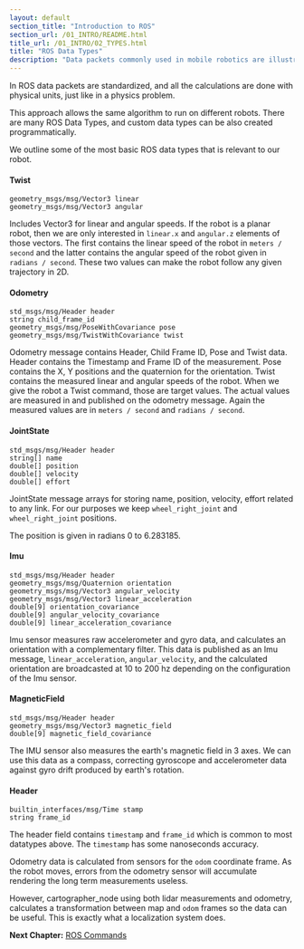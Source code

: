 ```yaml
---
layout: default
section_title: "Introduction to ROS"
section_url: /01_INTRO/README.html
title_url: /01_INTRO/02_TYPES.html
title: "ROS Data Types"
description: "Data packets commonly used in mobile robotics are illustrated"
---
```


In ROS data packets are standardized, and all the calculations are done with physical units, just like in a physics problem. 

This approach allows the same algorithm to run on different robots. There are many ROS Data Types, and custom data types can be also created programmatically. 

We outline some of the most basic ROS data types that is relevant to our robot.

#### Twist

```
geometry_msgs/msg/Vector3 linear
geometry_msgs/msg/Vector3 angular
```
Includes Vector3 for linear and angular speeds. If the robot is a planar robot, then we are only interested in `linear.x` and `angular.z` elements of those vectors. The first contains the linear speed of the robot in `meters / second` and the latter contains the angular speed of the robot given in `radians / second`. These two values can make the robot follow any given trajectory in 2D.

#### Odometry

```
std_msgs/msg/Header header
string child_frame_id
geometry_msgs/msg/PoseWithCovariance pose
geometry_msgs/msg/TwistWithCovariance twist
```

Odometry message contains Header, Child Frame ID, Pose and Twist data. Header contains the Timestamp and Frame ID of the measurement.
Pose contains the X, Y positions and the quaternion for the orientation. Twist contains the measured linear and angular speeds of the robot. When we give the robot a Twist command, those are target values. The actual values are measured in and published on the odometry message. Again the measured values are in `meters / second` and `radians / second`.

#### JointState

```
std_msgs/msg/Header header
string[] name
double[] position
double[] velocity
double[] effort
```
JointState message arrays for storing name, position, velocity, effort related to any link. For our purposes we keep `wheel_right_joint` and `wheel_right_joint` positions.

The position is given in radians 0 to 6.283185.

#### Imu

```
std_msgs/msg/Header header
geometry_msgs/msg/Quaternion orientation
geometry_msgs/msg/Vector3 angular_velocity
geometry_msgs/msg/Vector3 linear_acceleration
double[9] orientation_covariance
double[9] angular_velocity_covariance
double[9] linear_acceleration_covariance
```

Imu sensor measures raw accelerometer and gyro data, and calculates an orientation with a complementary filter. This data is published as an Imu message, `linear_acceleration`, `angular_velocity`, and the calculated orientation are broadcasted at 10 to 200 hz depending on the configuration of the Imu sensor.

#### MagneticField

```
std_msgs/msg/Header header
geometry_msgs/msg/Vector3 magnetic_field
double[9] magnetic_field_covariance
```

The IMU sensor also measures the earth's magnetic field in 3 axes. We can use this data as a compass, correcting gyroscope and accelerometer data against gyro drift produced by earth's rotation.

#### Header

```
builtin_interfaces/msg/Time stamp
string frame_id
```

The header field contains `timestamp` and `frame_id` which is common to most datatypes above. The `timestamp` has some nanoseconds accuracy.


Odometry data is calculated from sensors for the `odom` coordinate frame. As the robot moves, errors from the odometry sensor will accumulate rendering the long term measurements useless. 

However, cartographer_node using both lidar measurements and odometry, calculates a transformation between map and `odom` frames so the data can be useful. This is exactly what a localization system does.

__Next Chapter:__ [ROS Commands](03_COMMANDS.md)
